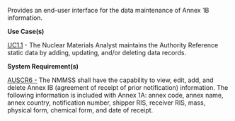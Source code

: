 Provides an end-user interface for the data maintenance of Annex 1B information.

**Use Case(s)**

<a href="https://dev.azure.com/Link-Technologies/NMMSS%20Requirements/_workitems/edit/10/" target="_blank">UC1.1</a> - The Nuclear Materials Analyst maintains the Authority Reference static data by adding, updating, and/or deleting data records.

**System Requirement(s)**

<a href="https://dev.azure.com/Link-Technologies/NMMSS%20Requirements/_workitems/edit/65/" target="_blank">AUSCR6 -</a> The NMMSS shall have the capability to view, edit, add, and delete Annex IB (agreement of receipt of prior notification) information. The following information is included with Annex 1A: annex code, annex name, annex country, notification number, shipper RIS, receiver RIS, mass, physical form, chemical form, and date of receipt.